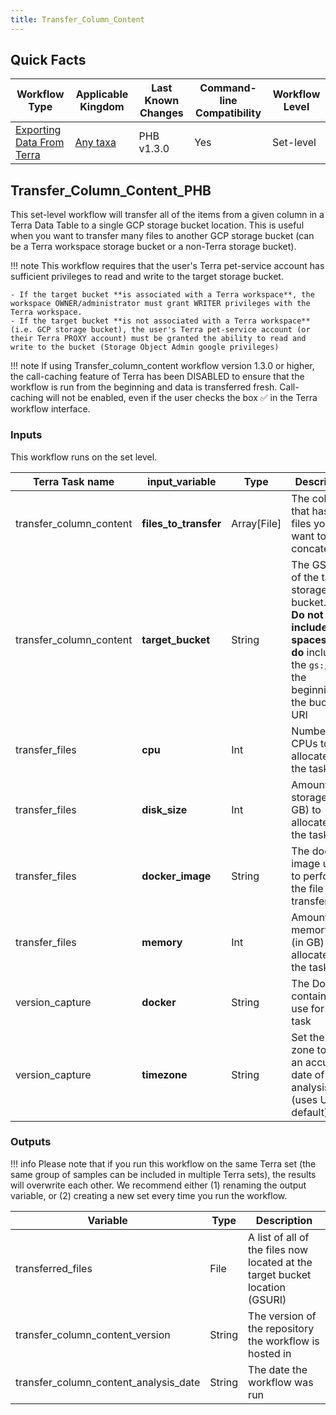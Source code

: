 ```yaml
---
title: Transfer_Column_Content
---
```


## Quick Facts

| **Workflow Type** | **Applicable Kingdom** | **Last Known Changes** | **Command-line Compatibility** | **Workflow Level** |
|---|---|---|---|---|
| [Exporting Data From Terra](../../workflows_overview/workflows-type.md/#exporting-data-from-terra) | [Any taxa](../../workflows_overview/workflows-kingdom.md/#any-taxa) | PHB v1.3.0 | Yes | Set-level |

## Transfer_Column_Content_PHB

This set-level workflow will transfer all of the items from a given column in a Terra Data Table to a single GCP storage bucket location. This is useful when you want to transfer many files to another GCP storage bucket (can be a Terra workspace storage bucket or a non-Terra storage bucket). 

!!! note
    This workflow requires that the user's Terra pet-service account has sufficient privileges to read and write to the target storage bucket.

    - If the target bucket **is associated with a Terra workspace**, the workspace OWNER/administrator must grant WRITER privileges with the Terra workspace.
    - If the target bucket **is not associated with a Terra workspace** (i.e. GCP storage bucket), the user's Terra pet-service account (or their Terra PROXY account) must be granted the ability to read and write to the bucket (Storage Object Admin google privileges)

!!! note
    If using Transfer_column_content workflow version 1.3.0 or higher, the call-caching feature of Terra has been DISABLED to ensure that the workflow is run from the beginning and data is transferred fresh. Call-caching will not be enabled, even if the user checks the box ✅ in the Terra workflow interface.

### Inputs

This workflow runs on the set level.

| **Terra Task name** | **input_variable** | **Type** | **Description** | **Default attribute** | **Status** |
|---|---|---|---|---|---|
| transfer_column_content | **files_to_transfer** | Array[File] | The column that has the files you want to concatenate. | | Required |
| transfer_column_content | **target_bucket** | String | The GS URI of the target storage bucket. Note: **Do not include spaces**, but **do** include the `gs://` at the beginning of the bucket URI | | Required |
| transfer_files | **cpu** | Int | Number of CPUs to allocate to the task | 4 | Optional |
| transfer_files | **disk_size** | Int | Amount of storage (in GB) to allocate to the task | 100 | Optional |
| transfer_files | **docker_image** | String | The docker image used to perform the file transfer. | us-docker.pkg.dev/general-theiagen/theiagen/utility:1.1" | Optional |
| transfer_files | **memory** | Int | Amount of memory/RAM (in GB) to allocate to the task | 8 | Optional |
| version_capture | **docker** | String | The Docker container to use for the task | "us-docker.pkg.dev/general-theiagen/theiagen/alpine-plus-bash:3.20.0" | Optional |
| version_capture | **timezone** | String | Set the time zone to get an accurate date of analysis (uses UTC by default) |  | Optional |

### Outputs

!!! info
    Please note that if you run this workflow on the same Terra set (the same group of samples can be included in multiple Terra sets), the results will overwrite each other. We recommend either (1) renaming the output variable, or (2) creating a new set every time you run the workflow.

| **Variable** | **Type** | **Description** |
|---|---|---|
| transferred_files | File | A list of all of the files now located at the target bucket location (GSURI) |
| transfer_column_content_version | String | The version of the repository the workflow is hosted in |
| transfer_column_content_analysis_date | String | The date the workflow was run |
